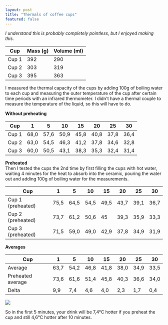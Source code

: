 ```yaml
---
layout: post
title: "Thermals of coffee cups"
featured: false
---
```


<!--more-->

*I understand this is probably completely pointless, but I enjoyed making this.*

| Cup   | Mass (g) | Volume (ml) | 
|-------|----------|-------------| 
| Cup 1 | 392      | 290         | 
| Cup 2 | 303      | 319         | 
| Cup 3 | 395      | 363         | 

I measured the thermal capacity of the cups by adding 100g of boiling water to each cup and measuring the outer temperature of the cup after certain time periods with an infrared thermometer. I didn't have a thermal couple to measure the temperature of the liquid, so this will have to do.

**Without preheating**

| Cup   | 1  | 5 | 10 | 15 | 20 | 25 | 30 | 
|-------|----------|-----------|------------|------------|------------|------------|------------| 
| Cup 1 | 68,0     | 57,6      | 50,9       | 45,8       | 40,8       | 37,8       | 36,4       | 
| Cup 2 | 63,0     | 54,5      | 46,3       | 41,2       | 37,8       | 34,6       | 32,8       | 
| Cup 3 | 60,0     | 50,5      | 43,1       | 38,3       | 35,3       | 32,4       | 31,4       | 

**Preheated**  
Then I tested the cups the 2nd time by first filling the cups with hot water, waiting 4 minutes for the heat to absorb into the ceramic, pouring the water out and adding 100g of boiling water for the measurements.

| Cup               | 1  | 5 | 10 | 15 | 20 | 25 | 30 | 
|-------------------|----------|-----------|------------|------------|------------|------------|------------| 
| Cup 1 (preheated) | 75,5     | 64,5      | 54,5       | 49,5       | 43,7       | 39,1       | 36,7       | 
| Cup 2 (preheated) | 73,7     | 61,2      | 50,6       | 45         | 39,3       | 35,9       | 33,3       | 
| Cup 3 (preheated)  | 71,5     | 59,0      | 49,0       | 42,9       | 37,8       | 34,9       | 31,9       | 

**Averages**

| Cup                | 1  | 5 | 10 | 15 | 20 | 25 | 30 | 
|--------------------|----------|-----------|------------|------------|------------|------------|------------| 
| Average            | 63,7     | 54,2      | 46,8       | 41,8       | 38,0       | 34,9       | 33,5       | 
| Preheated average  | 73,6     | 61,6      | 51,4       | 45,8       | 40,3       | 36,6       | 34,0       | 
| Delta  | 9,9      | 7,4       | 4,6        | 4,0        | 2,3        | 1,7        | 0,4        | 

<img src="{{site.baseurl}}/images/posts/dpza3RuHxRXV.png">

So in the first 5 minutes, your drink will be 7,4°C hotter if you preheat the cup and still 4,6°C hotter after 10 minutes.


